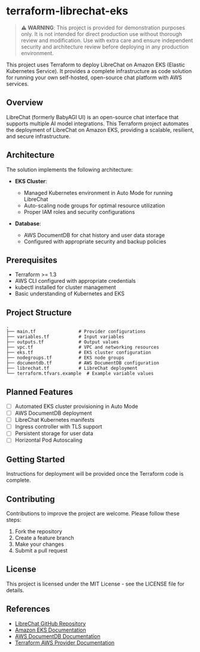 # terraform-librechat-eks

> **⚠️ WARNING**: This project is provided for demonstration purposes only. It is not intended for direct production use without thorough review and modification. Use with extra care and ensure independent security and architecture review before deploying in any production environment.

This project uses Terraform to deploy LibreChat on Amazon EKS (Elastic Kubernetes Service). It provides a complete infrastructure as code solution for running your own self-hosted, open-source chat platform with AWS services.

## Overview

LibreChat (formerly BabyAGI UI) is an open-source chat interface that supports multiple AI model integrations. This Terraform project automates the deployment of LibreChat on Amazon EKS, providing a scalable, resilient, and secure infrastructure.

## Architecture

The solution implements the following architecture:

- **EKS Cluster**:
  - Managed Kubernetes environment in Auto Mode for running LibreChat
  - Auto-scaling node groups for optimal resource utilization
  - Proper IAM roles and security configurations

- **Database**:
  - AWS DocumentDB for chat history and user data storage
  - Configured with appropriate security and backup policies

## Prerequisites

- Terraform >= 1.3
- AWS CLI configured with appropriate credentials
- kubectl installed for cluster management
- Basic understanding of Kubernetes and EKS

## Project Structure

```
.
├── main.tf                # Provider configurations
├── variables.tf           # Input variables
├── outputs.tf             # Output values
├── vpc.tf                 # VPC and networking resources
├── eks.tf                 # EKS cluster configuration
├── nodegroups.tf          # EKS node groups
├── documentdb.tf          # AWS DocumentDB configuration
├── librechat.tf           # LibreChat deployment
└── terraform.tfvars.example  # Example variable values
```

## Planned Features

- [ ] Automated EKS cluster provisioning in Auto Mode
- [ ] AWS DocumentDB deployment
- [ ] LibreChat Kubernetes manifests
- [ ] Ingress controller with TLS support
- [ ] Persistent storage for user data
- [ ] Horizontal Pod Autoscaling

## Getting Started

Instructions for deployment will be provided once the Terraform code is complete.

## Contributing

Contributions to improve the project are welcome. Please follow these steps:

1. Fork the repository
2. Create a feature branch
3. Make your changes
4. Submit a pull request

## License

This project is licensed under the MIT License - see the LICENSE file for details.

## References

- [LibreChat GitHub Repository](https://github.com/danny-avila/LibreChat)
- [Amazon EKS Documentation](https://docs.aws.amazon.com/eks/latest/userguide/what-is-eks.html)
- [AWS DocumentDB Documentation](https://docs.aws.amazon.com/documentdb/latest/developerguide/what-is.html)
- [Terraform AWS Provider Documentation](https://registry.terraform.io/providers/hashicorp/aws/latest/docs)